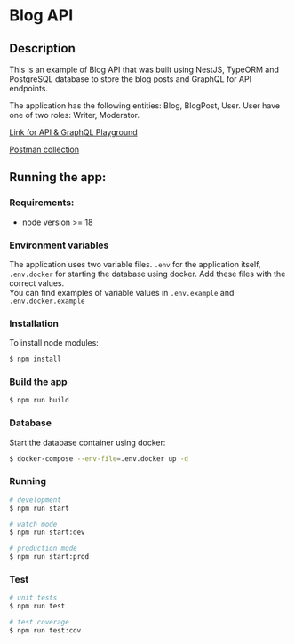 # Blog API

## Description

This is an example of Blog API that was built using NestJS, TypeORM and PostgreSQL database to store the blog posts and GraphQL for API endpoints.

The application has the following entities: Blog, BlogPost, User.
User have one of two roles: Writer, Moderator.

[Link for API & GraphQL Playground](https://white-breeze-1258.fly.dev/graphql)

[Postman collection](https://www.postman.com/lunar-module-technologist-11734317/workspace/blog-api/collection/26140012-643ef47d-ab23-42f6-905e-0a37d24a0561?action=share&creator=26140012)

## Running the app:

### Requirements:

- node version >= 18

### Environment variables

The application uses two variable files. `.env` for the application itself, `.env.docker` for starting the database using docker. Add these files with the correct values.  
You can find examples of variable values in `.env.example` and `.env.docker.example` 

### Installation

To install node modules:

```bash
$ npm install
```

### Build the app

```bash
$ npm run build
```

### Database

Start the database container using docker:

```bash
$ docker-compose --env-file=.env.docker up -d 
```

### Running

```bash
# development
$ npm run start

# watch mode
$ npm run start:dev

# production mode
$ npm run start:prod
```

### Test

```bash
# unit tests
$ npm run test

# test coverage
$ npm run test:cov
```
